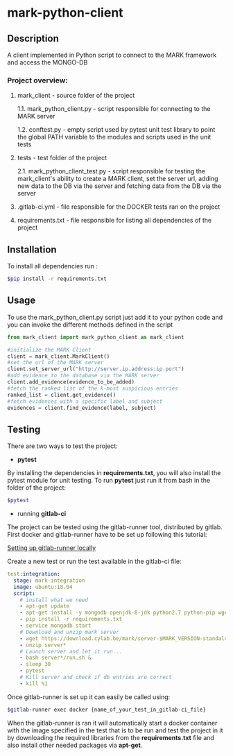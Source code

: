 # mark-python-client

## Description 

A client implemented in Python script to connect to the MARK framework and access the MONGO-DB

### Project overview:

1. mark_client - source folder of the project
    
    1.1. mark_python_client.py - script responsible for connecting to the MARK server
 
    1.2. conftest.py - empty script used by pytest unit test library to point the global PATH variable
 to the modules and scripts used in the unit tests
 
2. tests - test folder of the project
 
   2.1. mark_python_client_test.py - script responsible for testing the mark_client's ability to create a MARK client,
   set the server url, adding new data to the DB via the server and fetching data from the DB via the server
 
3. .gitlab-ci.yml - file responsible for the DOCKER tests ran on the project
 
4. requirements.txt - file responsible for listing all dependencies of the project
  

## Installation

To install all dependencies run :

```bash
$pip install -r requirements.txt
```

## Usage

To use the mark_python_client.py script just add it to your python code and you can invoke the different
methods defined in the script

```python
from mark_client import mark_python_client as mark_client

#initialize the MARK Client
client = mark_client.MarkClient()
#set the url of the MARK server
client.set_server_url("http://server.ip.address:ip.port")
#add evidence to the database via the MARK server
client.add_evidence(evidence_to_be_added)
#fetch the ranked list of the k-most suspicious entries
ranked_list = client.get_evidence()
#fetch evidences with a specific label and subject
evidences = client.find_evidence(label, subject)
```

## Testing

There are two ways to test the project:

* **pytest**

By installing the dependencies in **requirements.txt**, you will also install the pytest module for unit 
testing. To run **pytest** just run it from bash in the folder of the project:

```bash
$pytest
```

* running **gitlab-ci**

The project can be tested using the gitlab-runner tool, distributed by gitlab. First docker and gitlab-runner have to
be set up following this tutorial:

[Setting up gitlab-runner locally]()

Create a new test or run the test available in the gitlab-ci file:

```yaml
test:integration:
  stage: mark-integration
  image: ubuntu:18.04
  script:
    # install what we need
    - apt-get update
    - apt-get install -y mongodb openjdk-8-jdk python2.7 python-pip wget unzip
    - pip install -r requirements.txt
    - service mongodb start
    # Download and unzip mark server
    - wget https://download.cylab.be/mark/server-$MARK_VERSION-standalone.zip
    - unzip server*
    # Launch server and let it run...
    - bash server*/run.sh &
    - sleep 30
    - pytest
    # Kill server and check if db entries are correct
    - kill %1
```

Once gitlab-runner is set up it can easily be called using:

```bash
$gitlab-runner exec docker {name_of_your_test_in_gitlab-ci_file}
```

When the gitlab-runner is ran it will automatically start a docker container with the image specified in the test
that is to be run and test the project in it by downloading the required libraries from the 
**requirements.txt** file and also install other needed packages via **apt-get**.



